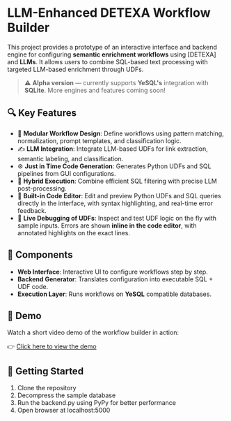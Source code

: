 # LLM-Enhanced DETEXA Workflow Builder

This project provides a prototype of an interactive interface and backend engine for configuring **semantic enrichment workflows** using [DETEXA] and **LLMs**. It allows users to combine SQL-based text processing with targeted LLM-based enrichment through UDFs.

> ⚠️ **Alpha version** — currently supports **YeSQL's** integration with **SQLite**. More engines and features coming soon!

## 🔍 Key Features

- 🧱 **Modular Workflow Design**: Define workflows using pattern matching, normalization, prompt templates, and classification logic.
- ✍️ **LLM Integration**: Integrate LLM-based UDFs for link extraction, semantic labeling, and classification.
- ⚙️ **Just in Time Code Generation**: Generates Python UDFs and SQL pipelines from GUI configurations.
- 🧪 **Hybrid Execution**: Combine efficient SQL filtering with precise LLM post-processing.
- 📝 **Built-in Code Editor**: Edit and preview Python UDFs and SQL queries directly in the interface, with syntax highlighting, and real-time error feedback.
- 🐞 **Live Debugging of UDFs**: Inspect and test UDF logic on the fly with sample inputs. Errors are shown **inline in the code editor**, with annotated highlights on the exact lines.

## 🧰 Components

- **Web Interface**: Interactive UI to configure workflows step by step.
- **Backend Generator**: Translates configuration into executable SQL + UDF code.
- **Execution Layer**: Runs workflows on **YeSQL** compatible databases. 

## 🎥 Demo

Watch a short video demo of the workflow builder in action:

👉 [Click here to view the demo](https://doi.org/10.5281/zenodo.16450765
)


## 🚀 Getting Started

1. Clone the repository
2. Decompress the sample database
3. Run the backend.py using PyPy for better performance
4. Open browser at localhost:5000 
